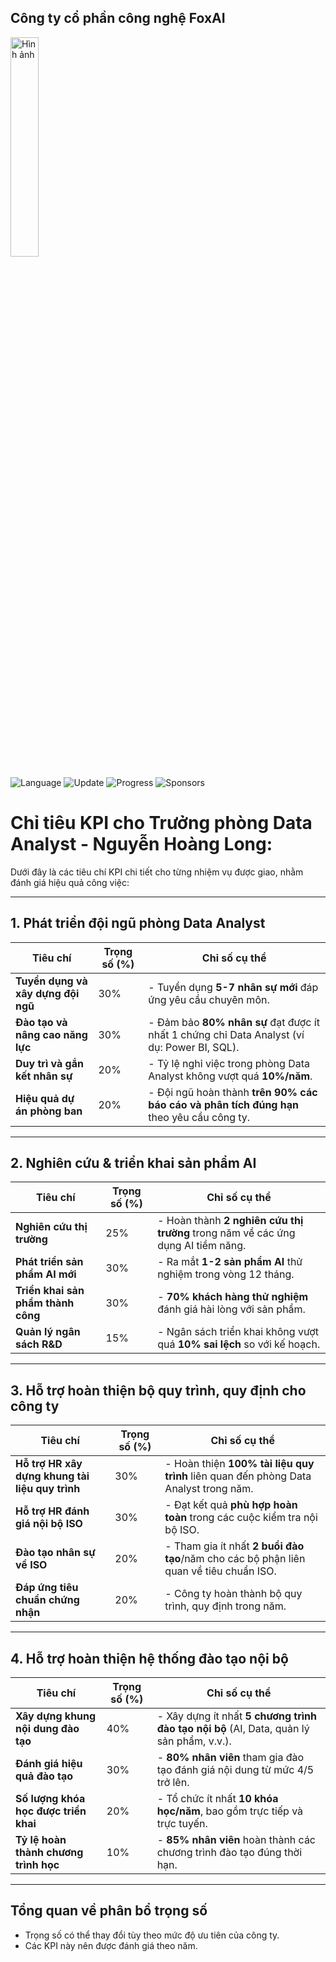 ## Công ty cổ phần công nghệ FoxAI

<img src="https://fox.ai.vn/wp-content/uploads/2024/07/Logo_Original-1.png" alt="Hình ảnh" width="30%" />

![Language](https://img.shields.io/badge/Language-Python-orange.svg?logo=Python&logoColor=yellow) ![Update](https://img.shields.io/badge/Update-Weekly-green.svg) ![Progress](https://img.shields.io/badge/progress-N%2F1049-brightgreen.svg) ![Sponsors](https://img.shields.io/badge/Sponsor-0-lightgrey.svg)

# **Chỉ tiêu KPI cho Trưởng phòng Data Analyst - Nguyễn Hoàng Long:**

Dưới đây là các tiêu chí KPI chi tiết cho từng nhiệm vụ được giao, nhằm đánh giá hiệu quả công việc:

---

## **1. Phát triển đội ngũ phòng Data Analyst**
| **Tiêu chí**                           | **Trọng số (%)** | **Chỉ số cụ thể**                                                                 |
|----------------------------------------|------------------|-----------------------------------------------------------------------------------|
| **Tuyển dụng và xây dựng đội ngũ**     | 30%              | - Tuyển dụng **5-7 nhân sự mới** đáp ứng yêu cầu chuyên môn.                      |
| **Đào tạo và nâng cao năng lực**       | 30%              | - Đảm bảo **80% nhân sự** đạt được ít nhất 1 chứng chỉ Data Analyst (ví dụ: Power BI, SQL). |
| **Duy trì và gắn kết nhân sự**         | 20%              | - Tỷ lệ nghỉ việc trong phòng Data Analyst không vượt quá **10%/năm**.            |
| **Hiệu quả dự án phòng ban**           | 20%              | - Đội ngũ hoàn thành **trên 90% các báo cáo và phân tích đúng hạn** theo yêu cầu công ty. |

---

## **2. Nghiên cứu & triển khai sản phẩm AI**
| **Tiêu chí**                           | **Trọng số (%)** | **Chỉ số cụ thể**                                                                 |
|----------------------------------------|------------------|-----------------------------------------------------------------------------------|
| **Nghiên cứu thị trường**              | 25%              | - Hoàn thành **2 nghiên cứu thị trường** trong năm về các ứng dụng AI tiềm năng.  |
| **Phát triển sản phẩm AI mới**         | 30%              | - Ra mắt **1-2 sản phẩm AI** thử nghiệm trong vòng 12 tháng.                      |
| **Triển khai sản phẩm thành công**     | 30%              | - **70% khách hàng thử nghiệm** đánh giá hài lòng với sản phẩm.                   |
| **Quản lý ngân sách R&D**              | 15%              | - Ngân sách triển khai không vượt quá **10% sai lệch** so với kế hoạch.           |

---

## **3. Hỗ trợ hoàn thiện bộ quy trình, quy định cho công ty**
| **Tiêu chí**                           | **Trọng số (%)** | **Chỉ số cụ thể**                                                                 |
|----------------------------------------|------------------|-----------------------------------------------------------------------------------|
| **Hỗ trợ HR xây dựng khung tài liệu quy trình**        | 30%              | - Hoàn thiện **100% tài liệu quy trình** liên quan đến phòng Data Analyst trong năm. |
| **Hỗ trợ HR đánh giá nội bộ ISO**       | 30%              | - Đạt kết quả **phù hợp hoàn toàn** trong các cuộc kiểm tra nội bộ ISO.           |
| **Đào tạo nhân sự về ISO**             | 20%              | - Tham gia ít nhất **2 buổi đào tạo**/năm cho các bộ phận liên quan về tiêu chuẩn ISO. |
| **Đáp ứng tiêu chuẩn chứng nhận**      | 20%              | - Công ty hoàn thành bộ quy trình, quy định trong năm.             |

---

## **4. Hỗ trợ hoàn thiện hệ thống đào tạo nội bộ**
| **Tiêu chí**                           | **Trọng số (%)** | **Chỉ số cụ thể**                                                                 |
|----------------------------------------|------------------|-----------------------------------------------------------------------------------|
| **Xây dựng khung nội dung đào tạo**          | 40%              | - Xây dựng ít nhất **5 chương trình đào tạo nội bộ** (AI, Data, quản lý sản phẩm, v.v.). |
| **Đánh giá hiệu quả đào tạo**          | 30%              | - **80% nhân viên** tham gia đào tạo đánh giá nội dung từ mức 4/5 trở lên.        |
| **Số lượng khóa học được triển khai**  | 20%              | - Tổ chức ít nhất **10 khóa học/năm**, bao gồm trực tiếp và trực tuyến.           |
| **Tỷ lệ hoàn thành chương trình học**  | 10%              | - **85% nhân viên** hoàn thành các chương trình đào tạo đúng thời hạn.           |

---

## **Tổng quan về phân bổ trọng số**
- Trọng số có thể thay đổi tùy theo mức độ ưu tiên của công ty.
- Các KPI này nên được đánh giá theo năm.
